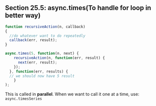 ## Section 25.5: async.times(To handle for loop in better way)

```js
function recursiveAction(n, callback)
{
  //do whatever want to do repeatedly
  callback(err, result);
}

async.times(5, function(n, next) {
    recursiveAction(n, function(err, result) {
      next(err, result);
    });
  }, function(err, results) {
  // we should now have 5 result
    }
);
```

This is called in **parallel**. When we want to call it one at a time, use: `async.timesSeries`